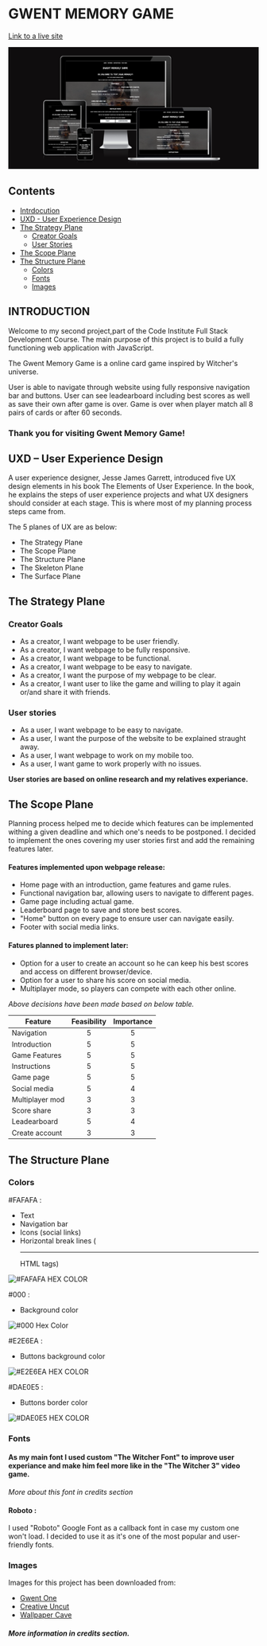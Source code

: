# GWENT MEMORY GAME 

[Link to a live site](https://patrycjablaszkowska.github.io/gwent-memory-game/)

![Responsive view of Wizzards Tower website](./docs/images/introduction-view.PNG)

## **Contents**

- [Intrdocution](#introduction)
- [UXD - User Experience Design](#uxd-–-user-experience-design)
- [The Strategy Plane](#the-strategy-plane)
    - [Creator Goals](#creator-goals)
    - [User Stories](#user-stories) 
- [The Scope Plane](#the-scope-plane)
- [The Structure Plane](#the-structure-plane)
    - [Colors](#colors)
    - [Fonts](#fonts)
    - [Images](#images)

## INTRODUCTION 

Welcome to my second project,part of the Code Institute Full Stack Development Course. The main purpose of this project is to build a fully functioning web application with JavaScript. 

The Gwent Memory Game is a online card game inspired by Witcher's universe.

User is able to navigate through website using fully responsive navigation bar and buttons. 
User can see leadearboard including best scores as well as save their own after game is over.
Game is over when player match all 8 pairs of cards or after 60 seconds.

### Thank you for visiting Gwent Memory Game!

## UXD – User Experience Design

A user experience designer, Jesse James Garrett, introduced five UX design elements in his book The Elements of User Experience.
In the book, he explains the steps of user experience projects and what UX designers should consider at each stage.
This is where most of my planning process steps came from.

The 5 planes of UX are as below:

- The Strategy Plane
- The Scope Plane
- The Structure Plane
- The Skeleton Plane
- The Surface Plane

## The Strategy Plane

### Creator Goals

- As a creator, I want webpage to be user friendly.
- As a creator, I want webpage to be fully responsive.
- As a creator, I want webpage to be functional.
- As a creator, I want webpage to be easy to navigate.
- As a creator, I want the purpose of my webpage to be clear.
- As a creator, I want user to like the game and willing to play it again or/and share it with friends.

### User stories

- As a user, I want webpage to be easy to navigate.
- As a user, I want the purpose of the website to be explained      straught away.
- As a user, I want webpage to work on my mobile too.
- As a user, I want game to work properly with no issues.

**User stories are based on online research and my relatives experiance.**

## The Scope Plane

Planning process helped me to decide which features can be implemented withing a given deadline and which one's needs to be postponed. I decided to implement the ones covering my user stories first and add the remaining features later.

#### Features implemented upon webpage release:

- Home page with an introduction, game features and game rules.
- Functional navigation bar, allowing users to navigate to different pages.
- Game page including actual game.
- Leaderboard page to save and store best scores.
- "Home" button on every page to ensure user can navigate easily.
- Footer with social media links.

#### Fatures planned to implement later:

- Option for a user to create an account so he can keep his best scores and access on different browser/device.
- Option for a user to share his score on social media.
- Multiplayer mode, so players can compete with each other online. 

*Above decisions have been made based on below table.*

| Feature       | Feasibility   | Importance    |
| ------------- |:-------------:|:-------------:|
|Navigation     | 5             | 5             |
|Introduction   | 5             | 5             |
|Game Features  | 5             | 5             |
|Instructions   | 5             | 5             |
|Game page      | 5             | 5             |
|Social media   | 5             | 4             |
|Multiplayer mod| 3             | 3             |
|Score share    | 3             | 3             |
|Leadearboard   | 5             | 4             |
|Create account | 3             | 3             |

## The Structure Plane

### Colors

#FAFAFA :

- Text
- Navigation bar
- Icons (social links)
- Horizontal break lines (<hr> HTML tags)

![#FAFAFA HEX COLOR](./docs/images/#FAFAFA.PNG)

#000 :

- Background color

![#000 Hex Color](./docs/images/#000.PNG)

#E2E6EA : 

- Buttons background color

![#E2E6EA HEX COLOR](./docs/images/#E2E6EA.PNG)

#DAE0E5 :

- Buttons border color

![#DAE0E5 HEX COLOR](./docs/images/#DAE0E5.PNG)

### Fonts

#### As my main font I used custom "The Witcher Font" to improve user experiance and make him feel more like in the "The Witcher 3" video game. 

*More about this font in credits section*

#### Roboto :

I used "Roboto" Google Font as a callback font in case my custom one won't load. I decided to use it as it's one of the most popular and user-friendly fonts. 

### Images

Images for this project has been downloaded from:

- [Gwent One](https://gwent.one/)
- [Creative Uncut](https://www.creativeuncut.com/)
- [Wallpaper Cave](https://wallpapercave.com/)

##### *More information in credits section.*